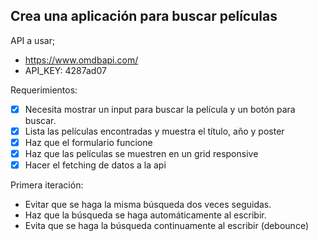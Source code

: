 ## Crea una aplicación para buscar películas

API a usar;

- https://www.omdbapi.com/
- API_KEY: 4287ad07

Requerimientos:

- [x] Necesita mostrar un input para buscar la película y un botón para buscar.
- [x] Lista las películas encontradas y muestra el título, año y poster
- [x] Haz que el formulario funcione
- [x] Haz que las películas se muestren en un grid responsive
- [x] Hacer el fetching de datos a la api

Primera iteración:

- Evitar que se haga la misma búsqueda dos veces seguidas.
- Haz que la búsqueda se haga automáticamente al escribir.
- Evita que se haga la búsqueda continuamente al escribir (debounce)
